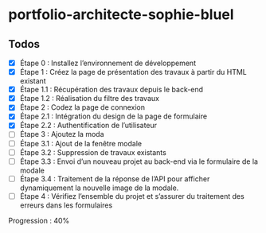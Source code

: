 # portfolio-architecte-sophie-bluel

## Todos

- [x] Étape 0 : Installez l’environnement de développement
- [x] Étape 1 : Créez la page de présentation des travaux à partir du HTML existant
- [x] Étape 1.1 : Récupération des travaux depuis le back-end
- [x] Étape 1.2 : Réalisation du filtre des travaux
- [x] Étape 2 : Codez la page de connexion
- [x] Étape 2.1 : Intégration du design de la page de formulaire
- [x] Étape 2.2 : Authentification de l’utilisateur
- [ ] Étape 3 : Ajoutez la moda
- [ ] Étape 3.1 : Ajout de la fenêtre modale
- [ ] Étape 3.2 : Suppression de travaux existants
- [ ] Étape 3.3 : Envoi d’un nouveau projet au back-end via le formulaire de la modale
- [ ] Étape 3.4 : Traitement de la réponse de l’API pour afficher dynamiquement la nouvelle image de la modale.
- [ ] Étape 4 : Vérifiez l’ensemble du projet et s’assurer du traitement des erreurs dans les formulaires

Progression : 40%
